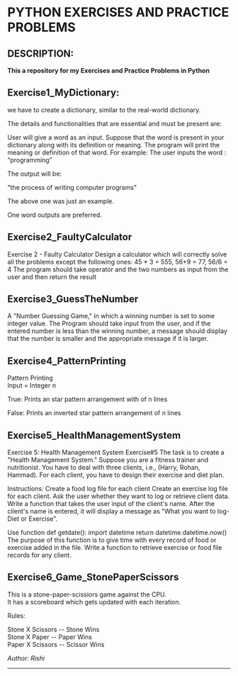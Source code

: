 # PYTHON EXERCISES AND PRACTICE PROBLEMS

## DESCRIPTION:


__This a repository for my Exercises and Practice Problems in Python__

## Exercise1_MyDictionary:
we have to create a dictionary, similar to the real-world dictionary.

The details and functionalities that are essential and must be present are:

User will give a word as an input. Suppose that the word is present in your dictionary along with its definition or meaning.
The program will print the meaning or definition of that word.
For example:
The user inputs the word : “programming”

The output will be:

 "the process of writing computer programs"

The above one was just an example.

One word outputs are preferred.

## Exercise2_FaultyCalculator
Exercise 2 - Faulty Calculator
Design a calculator which will correctly solve all the problems except
the following ones:
45 * 3 = 555, 56+9 = 77, 56/6 = 4
The program should take operator and the two numbers as input from the user and then return the result

## Exercise3_GuessTheNumber
A "Number Guessing Game," in which a winning number is set to some integer value. 
The Program should take input from the user,
and if the entered number is less than the winning number, a message should display that the number is smaller and the appropriate message if it is larger.

## Exercise4_PatternPrinting
Pattern Printing  
Input = Integer n 
  
True: Prints an star pattern arrangement with of n lines

False: Prints an inverted star pattern arrangement of n lines

## Exercise5_HealthManagementSystem
Exercise 5: Health Management System
Exercise#5
The task is to create a "Health Management System." Suppose you are a fitness trainer and nutritionist. You have to deal
 with three clients, i.e., (Harry, Rohan, Hammad). For each client, you have to design their exercise and diet plan.

Instructions:
Create a food log file for each client
Create an exercise log file for each client.
Ask the user whether they want to log or retrieve client data.
Write a function that takes the user input of the client's name. After the client's name is entered, it will display a
message as "What you want to log- Diet or Exercise".

Use function
def getdate():
           import datetime
           return datetime.datetime.now()
The purpose of this function is to give time with every record of food or exercise added in the file.
Write a function to retrieve exercise or food file records for any client.

## Exercise6_Game_StonePaperScissors  
This is a stone-paper-scissiors game against the CPU.  
It has a scoreboard which gets updated with each iteration.  
  
  
Rules:  

Stone X Scissors -- Stone   Wins  
Stone X Paper    -- Paper   Wins  
Paper X Scissors -- Scissor Wins  

_Author: Rishi_

***